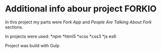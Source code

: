 # Additional info abour project FORKIO

In this project my parts were *Fork App* and *People Are Talking About Fork* sections. 

In projects were used: 
*npm 
*html5
*scss
*css3
*js es6

Project was build with Gulp
